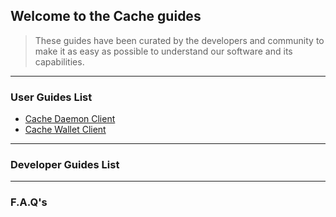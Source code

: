 ## Welcome to the Cache guides

> These guides have been curated by the developers and community to make it as easy as possible to understand our software and its capabilities.

***

### User Guides List

- [Cache Daemon Client](https://github.com/Cache-core/Guides/blob/master/cache-daemon.md)
- [Cache Wallet Client](https://github.com/Cache-core/Guides/blob/master/cache-wallet.md)

***

### Developer Guides List

***

### F.A.Q's
